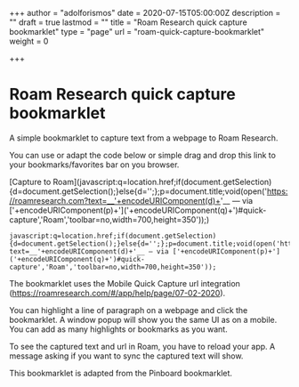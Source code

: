 +++
author = "adolforismos"
date = 2020-07-15T05:00:00Z
description = ""
draft = true
lastmod = ""
title = "Roam Research quick capture bookmarklet"
type = "page"
url = "roam-quick-capture-bookmarklet"
weight = 0

+++
# Roam Research quick capture bookmarklet

A simple bookmarklet to capture text from a webpage to Roam Research.

You can use or adapt the code below or simple drag and drop this link to your bookmarks/favorites bar on you browser.

[Capture to Roam](javascript:q=location.href;if(document.getSelection){d=document.getSelection();}else{d='';};p=document.title;void(open('https://roamresearch.com?text=__'+encodeURIComponent(d)+'__ — via \['+encodeURIComponent(p)+'\]('+encodeURIComponent(q)+')#quick-capture','Roam','toolbar=no,width=700,height=350'));)

    javascript:q=location.href;if(document.getSelection){d=document.getSelection();}else{d='';};p=document.title;void(open('https://roamresearch.com?text=__'+encodeURIComponent(d)+'__ — via ['+encodeURIComponent(p)+']('+encodeURIComponent(q)+')#quick-capture','Roam','toolbar=no,width=700,height=350'));

The bookmarklet uses the Mobile Quick Capture url integration (https://roamresearch.com/#/app/help/page/07-02-2020).

You can highlight a line of paragraph on a webpage and click the bookmarklet. A window popup will show you the same UI as on a mobile. You can add as many highlights or bookmarks as you want.

To see the captured text and url in Roam, you have to reload your app. A message asking if you want to sync the captured text will show.

This bookmarklet is adapted from the Pinboard bookmarklet.